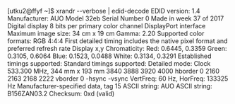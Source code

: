 [utku2@ffyf ~]$ xrandr --verbose | edid-decode
EDID version: 1.4
Manufacturer: AUO Model 32eb Serial Number 0
Made in week 37 of 2017
Digital display
8 bits per primary color channel
DisplayPort interface
Maximum image size: 34 cm x 19 cm
Gamma: 2.20
Supported color formats: RGB 4:4:4
First detailed timing includes the native pixel format and preferred refresh rate
Display x,y Chromaticity:
  Red:   0.6445, 0.3359
  Green: 0.3105, 0.6064
  Blue:  0.1523, 0.0488
  White: 0.3134, 0.3291
Established timings supported:
Standard timings supported:
Detailed mode: Clock 533.300 MHz, 344 mm x 193 mm
               3840 3888 3920 4000 hborder 0
               2160 2163 2168 2222 vborder 0
               -hsync -vsync 
               VertFreq: 60 Hz, HorFreq: 133325 Hz
Manufacturer-specified data, tag 15
ASCII string: AUO
ASCII string: B156ZAN03.2 
Checksum: 0xd (valid)

